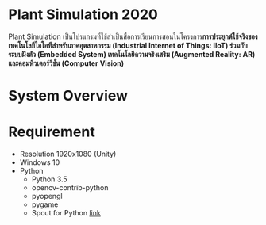 # Plant Simulation 2020
Plant Simulation เป็นโปรแกรมที่ใช้สำเป็นสื่อการเรียนการสอนในโครงการ**การประยุกต์ใช้จริงของเทคโนโลยีไอโอทีสำหรับภาคอุตสาหกรรม (Industrial Internet of Things: IIoT) ร่วมกับระบบฝังตัว (Embedded System) เทคโนโลยีความจริงเสริม (Augmented Reality: AR) และคอมพิวเตอร์วิชั่น (Computer Vision)**

# System Overview

# Requirement
- Resolution 1920x1080 (Unity)
- Windows 10
- Python
  - Python 3.5
  - opencv-contrib-python
  - pyopengl
  - pygame
  - Spout for Python [link](https://github.com/spiraltechnica/Spout-for-Python/tree/3a69345d23666b4f151f205f85e2d562f361dca3)
